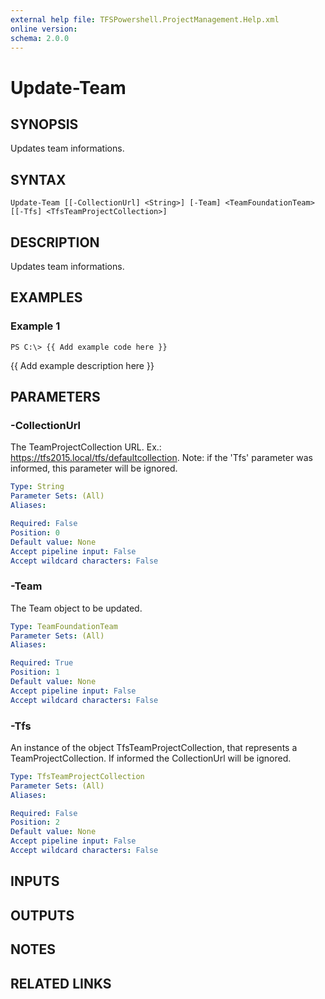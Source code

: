 ```yaml
---
external help file: TFSPowershell.ProjectManagement.Help.xml
online version: 
schema: 2.0.0
---
```


# Update-Team

## SYNOPSIS
Updates team informations.

## SYNTAX

```
Update-Team [[-CollectionUrl] <String>] [-Team] <TeamFoundationTeam> [[-Tfs] <TfsTeamProjectCollection>]
```

## DESCRIPTION
Updates team informations.

## EXAMPLES

### Example 1
```
PS C:\> {{ Add example code here }}
```

{{ Add example description here }}

## PARAMETERS

### -CollectionUrl
The TeamProjectCollection URL.
Ex.: https://tfs2015.local/tfs/defaultcollection. 
Note: if the 'Tfs' parameter was informed, this parameter will be ignored.

```yaml
Type: String
Parameter Sets: (All)
Aliases: 

Required: False
Position: 0
Default value: None
Accept pipeline input: False
Accept wildcard characters: False
```

### -Team
The Team object to be updated.

```yaml
Type: TeamFoundationTeam
Parameter Sets: (All)
Aliases: 

Required: True
Position: 1
Default value: None
Accept pipeline input: False
Accept wildcard characters: False
```

### -Tfs
An instance of the object TfsTeamProjectCollection, that represents a TeamProjectCollection.
If informed the CollectionUrl will be ignored.

```yaml
Type: TfsTeamProjectCollection
Parameter Sets: (All)
Aliases: 

Required: False
Position: 2
Default value: None
Accept pipeline input: False
Accept wildcard characters: False
```

## INPUTS

## OUTPUTS

## NOTES

## RELATED LINKS


